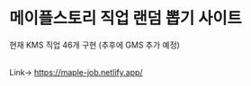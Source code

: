 <h1>메이플스토리 직업 랜덤 뽑기 사이트</h1>
현재 KMS 직업 46개 구현 (추후에 GMS 추가 예정)<br><br>

Link-> https://maple-job.netlify.app/